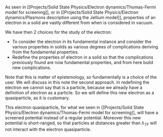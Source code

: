 As seen in [[Projects/Solid State Physics/Electron dynamics/Thomas-Fermi model for screening]], or in [[Projects/Solid State Physics/Electron dynamics/Plasmons description using the Jellium model]], properties of an electron in a solid are vastly different from when is considered in vacuum.

We have then 2 choices for the study of the electron:

- To consider the electron in its fundamental instance and consider the various properties in solids as various degrees of complications deriving from the fundamental properties.
- Redefine the properties of electron in a solid so that the complications previously found are now fundamental properties, and from here build new complications.

Note that this is matter of epistemology, so fundamentally is a choice of the user.
We will discuss in this note the second approach.
In redefining the electron we cannot say that is a particle, because we already have a definition of electron as a particle.
So we will define this new electron as a quasiparticle, as it is customary.

This electron quasiparticle, for what we seen in [[Projects/Solid State Physics/Electron dynamics/Thomas-Fermi model for screening]], will have a screened potential instead of a regular potential. Moreover this new potential is short-ranged, so that particles at distances greater than $\lambda_{TF}$ will not interact with the electron quasiparticle.